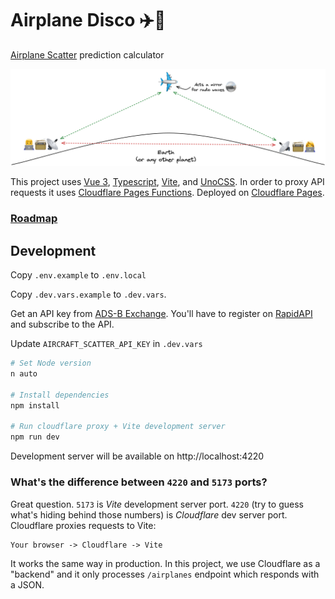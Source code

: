 # Airplane Disco ✈️🪩

[Airplane Scatter](https://en.wikipedia.org/wiki/Airplane_scatter) prediction
calculator

![Amateur radio operator unable to contact another operator due to curvature of the Earth. However, they are able to establish a contact by bouncing off radio waves on an airplan overflying between them](how-airplane-scatter-works.png)

This project uses [Vue 3](https://vuejs.org/),
[Typescript](https://www.typescriptlang.org/), [Vite](https://vitejs.dev/), and
[UnoCSS](https://github.com/unocss/unocss). In order to proxy API requests it
uses
[Cloudflare Pages Functions](https://developers.cloudflare.com/pages/platform/functions/).
Deployed on [Cloudflare Pages](https://pages.cloudflare.com/).

### [Roadmap](https://github.com/users/domnantas/projects/1?query=is:open+sort:updated-desc)

## Development

Copy `.env.example` to `.env.local`

Copy `.dev.vars.example` to `.dev.vars`.

Get an API key from
[ADS-B Exchange](https://www.adsbexchange.com/free-aircraft-scatter-data-via-rapidapi/).
You'll have to register on [RapidAPI](https://rapidapi.com) and subscribe to the
API.

Update `AIRCRAFT_SCATTER_API_KEY` in `.dev.vars`

```sh
# Set Node version
n auto

# Install dependencies
npm install

# Run cloudflare proxy + Vite development server
npm run dev
```

Development server will be available on http://localhost:4220

### What's the difference between `4220` and `5173` ports?

Great question. `5173` is _Vite_ development server port. `4220` (try to guess
what's hiding behind those numbers) is _Cloudflare_ dev server port. Cloudflare
proxies requests to Vite:

```
Your browser -> Cloudflare -> Vite
```

It works the same way in production. In this project, we use Cloudflare as a
"backend" and it only processes `/airplanes` endpoint which responds with a
JSON.
